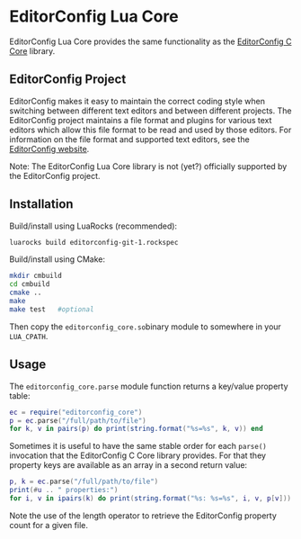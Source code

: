 # EditorConfig Lua Core

EditorConfig Lua Core provides the same functionality as the [EditorConfig C Core](https://github.com/editorconfig/editorconfig-core-c) library.

## EditorConfig Project

EditorConfig makes it easy to maintain the correct coding style when switching between different text editors and between different projects. The EditorConfig project maintains a file format and plugins for various text editors which allow this file format to be read and used by those editors. For information on the file format and supported text editors, see the [EditorConfig website](http://editorconfig.org>).

Note: The EditorConfig Lua Core library is not (yet?) officially supported by the EditorConfig project.

## Installation

Build/install using LuaRocks (recommended):

```sh
luarocks build editorconfig-git-1.rockspec
```

Build/install using CMake:

```sh
mkdir cmbuild
cd cmbuild
cmake ..
make
make test   #optional
```

Then copy the `editorconfig_core.so`binary module to somewhere in your `LUA_CPATH`.

## Usage

The `editorconfig_core.parse` module function returns a key/value property table:

```lua
ec = require("editorconfig_core")
p = ec.parse("/full/path/to/file")
for k, v in pairs(p) do print(string.format("%s=%s", k, v)) end
```

Sometimes it is useful to have the same stable order for each `parse()` invocation that the EditorConfig C Core library provides. For that they property keys are available as an array in a second return value:

```lua
p, k = ec.parse("/full/path/to/file")
print(#u .. " properties:")
for i, v in ipairs(k) do print(string.format("%s: %s=%s", i, v, p[v])) end
```

Note the use of the length operator to retrieve the EditorConfig property count for a given file.
